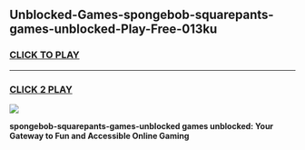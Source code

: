 
## Unblocked-Games-spongebob-squarepants-games-unblocked-Play-Free-013ku
<h3>
<a href="https://premium76.site?title=spongebob-squarepants-games-unblocked&ref=22A">CLICK TO PLAY</a></h3>
<hr>

<h3>
<a href="https://premium76.site?title=spongebob-squarepants-games-unblocked&ref=22A">CLICK 2 PLAY</a>
  
</h3>

<a href="https://premium76.site?title=spongebob-squarepants-games-unblocked&ref=22A"><img src="https://clearcache.store/games.png"></a>


**spongebob-squarepants-games-unblocked games unblocked: Your Gateway to Fun and Accessible Online Gaming**
